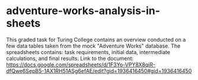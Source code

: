# adventure-works-analysis-in-sheets
This graded task for Turing College contains an overview conducted on a few data tables taken from the mock "Adventure Works" database.
The spreadsheets contains: task requirements, initial data, intermediate calculations, and final results.
Link to the document: https://docs.google.com/spreadsheets/d/1F3Yo-VPY8X8qiR-dfQwe6SepB5-1AX1RH51ASg6efAE/edit?gid=1936416450#gid=1936416450
